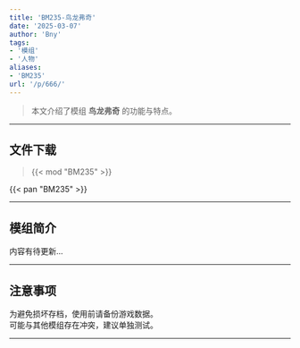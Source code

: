 ```yaml
---
title: 'BM235-鸟龙弗奇'
date: '2025-03-07'
author: 'Bny'
tags:
- '模组'
- '人物'
aliases:
- 'BM235'
url: '/p/666/'
---
```


> 本文介绍了模组 **鸟龙弗奇** 的功能与特点。

---

## 文件下载  

> {{< mod "BM235" >}}  

{{< pan "BM235" >}}  

---

## 模组简介

>  
内容有待更新...  

---

## 注意事项

>  
为避免损坏存档，使用前请备份游戏数据。  
可能与其他模组存在冲突，建议单独测试。  

---


